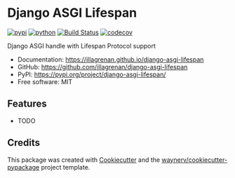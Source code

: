 # Django ASGI Lifespan


[![pypi](https://img.shields.io/pypi/v/django-asgi-lifespan.svg)](https://pypi.org/project/django-asgi-lifespan/)
[![python](https://img.shields.io/pypi/pyversions/django-asgi-lifespan.svg)](https://pypi.org/project/django-asgi-lifespan/)
[![Build Status](https://github.com/illagrenan/django-asgi-lifespan/actions/workflows/dev.yml/badge.svg)](https://github.com/illagrenan/django-asgi-lifespan/actions/workflows/dev.yml)
[![codecov](https://codecov.io/gh/illagrenan/django-asgi-lifespan/branch/main/graphs/badge.svg)](https://codecov.io/github/illagrenan/django-asgi-lifespan)

Django ASGI handle with Lifespan Protocol support


* Documentation: <https://illagrenan.github.io/django-asgi-lifespan>
* GitHub: <https://github.com/illagrenan/django-asgi-lifespan>
* PyPI: <https://pypi.org/project/django-asgi-lifespan/>
* Free software: MIT

## Features

* TODO

## Credits

This package was created with [Cookiecutter](https://github.com/audreyr/cookiecutter) and the [waynerv/cookiecutter-pypackage](https://github.com/waynerv/cookiecutter-pypackage) project template.
